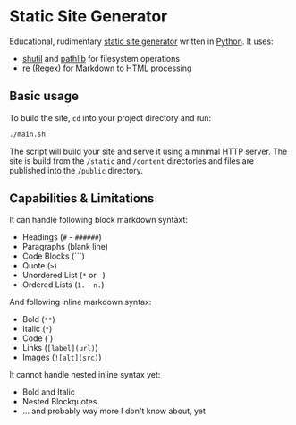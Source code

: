 # Static Site Generator

Educational, rudimentary [static site generator](https://en.wikipedia.org/wiki/Static_site_generator) written in [Python](https://www.python.org/). It uses:

* [shutil](https://docs.python.org/3/library/shutil.html) and [pathlib](https://docs.python.org/3/library/pathlib.html) for filesystem operations
* [re](https://docs.python.org/3/library/re.html) (Regex) for Markdown to HTML processing

## Basic usage

To build the site, `cd` into your project directory and run:

```bash
./main.sh
```

The script will build your site and serve it using a minimal HTTP server. The site is build from the `/static` and `/content` directories and files are published into the `/public` directory.

## Capabilities & Limitations

It can handle following block markdown syntaxt:

* Headings (`#` - `######`)
* Paragraphs (blank line)
* Code Blocks (```)
* Quote (`>`)
* Unordered List (`*` or `-`)
* Ordered Lists (`1.` - `n.`)

And following inline markdown syntax:

* Bold  (`**`)
* Italic (`*`)
* Code (`)
* Links (`[label](url)`)
* Images (`![alt](src)`)

It cannot handle nested inline syntax yet:

* Bold and Italic
* Nested Blockquotes
* ... and probably way more I don't know about, yet
